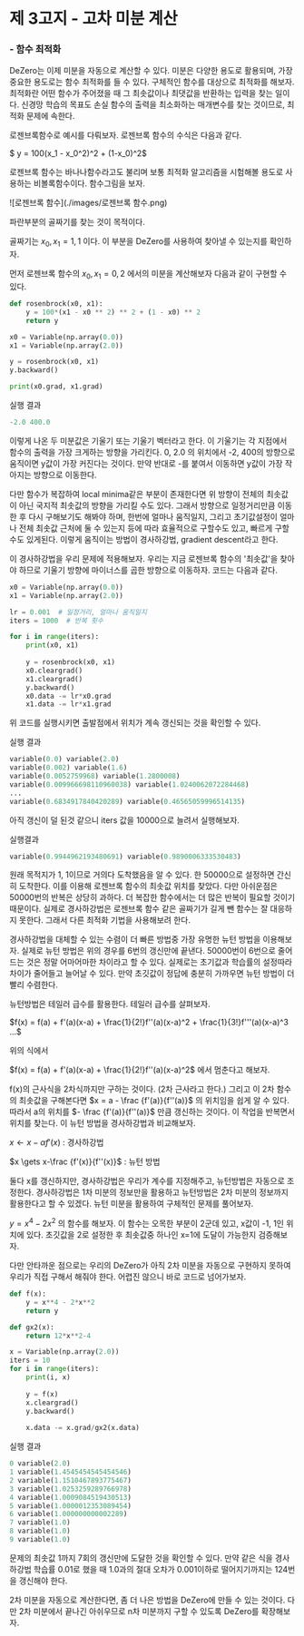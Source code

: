# 제 3고지 - 고차 미분 계산

### - 함수 최적화



DeZero는 이제 미분을 자동으로 계산할 수 있다. 미분은 다양한 용도로 활용되며, 가장 중요한 용도로는 함수 최적화를 들 수 있다. 구체적인 함수를 대상으로 최적화를 해보자. 최적화란 어떤 함수가 주어졌을 때 그 최솟값이나 최댓값을 반환하는 입력을 찾는 일이다. 신경망 학습의 목표도 손실 함수의 출력을 최소화하는 매개변수를 찾는 것이므로, 최적화 문제에 속한다.



로젠브록함수로 예시를 다뤄보자. 로젠브록 함수의 수식은 다음과 같다.

$ y = 100(x_1 - x_0^2)^2 + (1-x_0)^2$

로젠브록 함수는 바나나함수라고도 불리며 보통 최적화 알고리즘을 시험해볼 용도로 사용하는 비볼록함수이다. 함수그림을 보자.

![로젠브록 함수](./images/로젠브록 함수.png)

파란부분의 골짜기를 찾는 것이 목적이다.

골짜기는 $x_0, x_1 = 1, 1$ 이다. 이 부분을 DeZero를 사용하여 찾아낼 수 있는지를 확인하자.

먼저 로젠브록 함수의 $x_0, x_1 = 0, 2$ 에서의 미분을 계산해보자 다음과 같이 구현할 수 있다.

```python
def rosenbrock(x0, x1):
    y = 100*(x1 - x0 ** 2) ** 2 + (1 - x0) ** 2
    return y

x0 = Variable(np.array(0.0))
x1 = Variable(np.array(2.0))

y = rosenbrock(x0, x1)
y.backward()

print(x0.grad, x1.grad)
```

실행 결과

```python
-2.0 400.0
```

이렇게 나온 두 미분값은 기울기 또는 기울기 벡터라고 한다. 이 기울기는 각 지점에서 함수의 출력을 가장 크게하는 방향을 가리킨다. 0, 2.0 의 위치에서 -2, 400의 방향으로 움직이면 y값이 가장 커진다는 것이다. 만약 반대로 -를 붙여서 이동하면 y값이 가장 작아지는 방향으로 이동한다.

다만 함수가 복잡하여 local minima같은 부분이 존재한다면 위 방향이 전체의 최솟값이 아닌 국지적 최솟값의 방향을 가리킬 수도 있다. 그래서 방향으로 일정거리만큼 이동한 후 다시 구해보기도 해봐야 하며, 한번에 얼마나 움직일지, 그리고 초기값설정이 얼마나 전체 최솟값 근처에 둘 수 있는지 등에 따라 효율적으로 구할수도 있고, 빠르게 구할수도 있게된다. 이렇게 움직이는 방법이 경사하강법, gradient descent라고 한다.

이 경사하강법을 우리 문제에 적용해보자. 우리는 지금 로젠브록 함수의 '최솟값'을 찾아야 하므로 기울기 방향에 마이너스를 곱한 방향으로 이동하자. 코드는 다음과 같다.

```python
x0 = Variable(np.array(0.0))
x1 = Variable(np.array(2.0))

lr = 0.001  # 일정거리, 얼마나 움직일지
iters = 1000  # 반복 횟수

for i in range(iters):
    print(x0, x1)
    
    y = rosenbrock(x0, x1)
    x0.cleargrad()
    x1.cleargrad()
    y.backward()
    x0.data -= lr*x0.grad
    x1.data -= lr*x1.grad
```

위 코드를 실행시키면 출발점에서 위치가 계속 갱신되는 것을 확인할 수 있다.

실행 결과

```python
variable(0.0) variable(2.0)
variable(0.002) variable(1.6)
variable(0.0052759968) variable(1.2800008)
variable(0.009966698110960038) variable(1.0240062072284468)
...
variable(0.6834917840420289) variable(0.46565059996514135)
```

아직 갱신이 덜 된것 같으니 iters 값을 10000으로 늘려서 실행해보자.

실행결과

```python
variable(0.9944962193480691) variable(0.9890006333530483)
```

원래 목적지가 1, 1이므로 거의다 도착했음을 알 수 있다. 한 50000으로 설정하면 간신히 도착한다. 이를 이용해 로젠브록 함수의 최솟값 위치를 찾았다. 다만 아쉬운점은 50000번의 반복은 상당히 과하다. 더 복잡한 함수에서는 더 많은 반복이 필요할 것이기 때문이다. 실제로 경사하강법은 로젠브록 함수 같은 골짜기가 길게 뺀 함수는 잘 대응하지 못한다. 그래서 다른 최적화 기법을 사용해보려 한다.



경사하강법을 대체할 수 있는 수렴이 더 빠른 방법중 가장 유명한 뉴턴 방법을 이용해보자. 실제로 뉴턴 방법은 위의 경우를 6번의 갱신만에 끝낸다. 50000번이 6번으로 줄어드는 것은 정말 어마어마한 차이라고 할 수 있다. 실제로는 초기값과 학습률의 설정따라 차이가 줄어들고 늘어날 수 있다. 만약 초깃값이 정답에 충분히 가까우면 뉴턴 방법이 더 빨리 수렴한다.

뉴턴방법은 테일러 급수를 활용한다. 테일러 급수를 살펴보자.

$f(x) = f(a) + f'(a)(x-a) + \frac{1}{2!}f''(a)(x-a)^2 + \frac{1}{3!}f'''(a)(x-a)^3 ...$

 위의 식에서

$f(x) = f(a) + f'(a)(x-a) + \frac{1}{2!}f''(a)(x-a)^2$ 에서 멈춘다고 해보자.

f(x)의 근사식을 2차식까지만 구하는 것이다. (2차 근사라고 한다.) 그리고 이 2차 함수의 최솟값을 구해본다면 $x = a - \frac {f'(a)}{f''(a)}$ 의 위치임을 쉽게 알 수 있다. 따라서 a의 위치를 $- \frac {f'(a)}{f''(a)}$ 만큼 갱신하는 것이다. 이 작업을 반복면서 위치를 찾는다. 이 뉴턴 방법을 경사하강법과 비교해보자.

$x  \gets x-\alpha f'(x)$  : 경사하강법 

$x  \gets x-\frac {f'(x)}{f''(x)}$     : 뉴턴 방법 

둘다 x를 갱신하지만, 경사하강법은 우리가 계수를 지정해주고, 뉴턴방법은 자동으로 조정한다. 경사하강법은 1차 미분의 정보만을 활용하고 뉴턴방법은 2차 미분의 정보까지 활용한다고 할 수 있겠다. 뉴턴 미분을 활용하여 구체적인 문제를 풀어보자.

$y = x^4 - 2x^2$ 의 함수를 해보자. 이 함수는 오목한 부분이 2군데 있고, x값이 -1, 1인 위치에 있다. 초깃값을 2로 설정한 후 최솟값중 하나인 x=1에 도달이 가능한지 검증해보자.

다만 안타까운 점으로는 우리의 DeZero가 아직 2차 미분을 자동으로 구현하지 못하여 우리가 직접 구해서 해줘야 한다. 어렵진 않으니 바로 코드로 넘어가보자.

```python
def f(x):
    y = x**4 - 2*x**2
    return y

def gx2(x):
    return 12*x**2-4

x = Variable(np.array(2.0))
iters = 10
for i in range(iters):
    print(i, x)
    
    y = f(x)
    x.cleargrad()
    y.backward()
    
    x.data -= x.grad/gx2(x.data)
```

실행 결과

```python
0 variable(2.0)
1 variable(1.4545454545454546)
2 variable(1.1510467893775467)
3 variable(1.0253259289766978)
4 variable(1.0009084519430513)
5 variable(1.0000012353089454)
6 variable(1.000000000002289)
7 variable(1.0)
8 variable(1.0)
9 variable(1.0)
```

문제의 최솟값 1까지 7회의 갱신만에 도달한 것을 확인할 수 있다. 만약 같은 식을 경사하강법 학습률 0.01로 했을 때 1.0과의 절대 오차가 0.001이하로 떨어지기까지는 124번을 갱신해야 한다.

2차 미분을 자동으로 계산한다면, 좀 더 나은 방법을 DeZero에 만들 수 있는 것이다. 다만 2차 미분에서 끝나긴 아쉬우므로 n차 미분까지 구할 수 있도록 DeZero를 확장해보자.